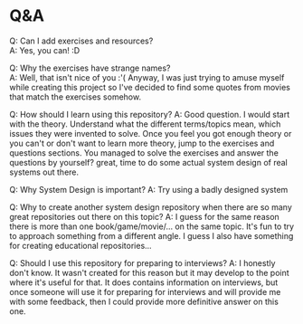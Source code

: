 # Q&A

Q: Can I add exercises and resources?<br>
A: Yes, you can! :D

Q: Why the exercises have strange names?<br>
A: Well, that isn't nice of you :'( Anyway, I was just trying to amuse myself while creating this project so I've decided to find some quotes from movies that match the exercises somehow.

Q: How should I learn using this repository?
A: Good question. I would start with the theory. Understand what the different terms/topics mean, which issues they were invented to solve. Once you feel you got enough theory or you can't or don't want to learn more theory, jump to the exercises and questions sections. You managed to solve the exercises and answer the questions by yourself? great, time to do some actual system design of real systems out there.

Q: Why System Design is important?
A: Try using a badly designed system

Q: Why to create another system design repository when there are so many great repositories out there on this topic?
A: I guess for the same reason there is more than one book/game/movie/... on the same topic. It's fun to try to approach something from a different angle. I guess I also have something for creating educational repositories...

Q: Should I use this repository for preparing to interviews?
A: I honestly don't know. It wasn't created for this reason but it may develop to the point where it's useful for that. It does contains information on interviews, but once someone will use it for preparing for interviews and will provide me with some feedback, then I could provide more definitive answer on this one.